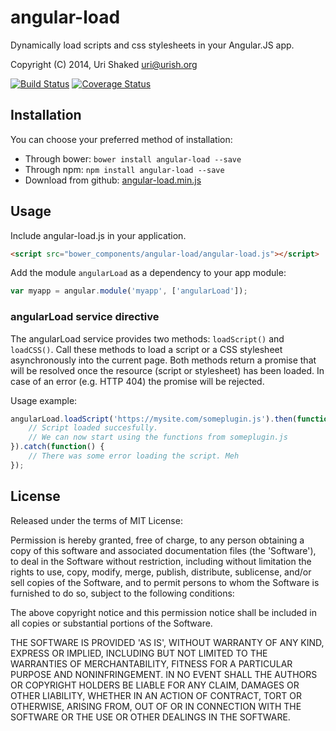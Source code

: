 angular-load
============

Dynamically load scripts and css stylesheets in your Angular.JS app.

Copyright (C) 2014, Uri Shaked <uri@urish.org>

[![Build Status](https://travis-ci.org/urish/angular-load.png?branch=master)](https://travis-ci.org/urish/angular-load)
[![Coverage Status](https://coveralls.io/repos/urish/angular-load/badge.png)](https://coveralls.io/r/urish/angular-load)

Installation
------------

You can choose your preferred method of installation:
* Through bower: `bower install angular-load --save`
* Through npm: `npm install angular-load --save`
* Download from github: [angular-load.min.js](https://raw.github.com/urish/angular-load/master/angular-load.min.js)

Usage
-----
Include angular-load.js in your application.

```html
<script src="bower_components/angular-load/angular-load.js"></script>
```

Add the module `angularLoad` as a dependency to your app module:

```js
var myapp = angular.module('myapp', ['angularLoad']);
```

### angularLoad service directive
The angularLoad service provides two methods: `loadScript()` and `loadCSS()`. Call these methods to load a script
or a CSS stylesheet asynchronously into the current page. Both methods return a promise that will be resolved
once the resource (script or stylesheet) has been loaded. In case of an error (e.g. HTTP 404) the promise will be
rejected.

Usage example:

```js
angularLoad.loadScript('https://mysite.com/someplugin.js').then(function() {
	// Script loaded succesfully.
	// We can now start using the functions from someplugin.js
}).catch(function() {
    // There was some error loading the script. Meh
});
```

License
----

Released under the terms of MIT License:

Permission is hereby granted, free of charge, to any person obtaining
a copy of this software and associated documentation files (the
'Software'), to deal in the Software without restriction, including
without limitation the rights to use, copy, modify, merge, publish,
distribute, sublicense, and/or sell copies of the Software, and to
permit persons to whom the Software is furnished to do so, subject to
the following conditions:

The above copyright notice and this permission notice shall be
included in all copies or substantial portions of the Software.

THE SOFTWARE IS PROVIDED 'AS IS', WITHOUT WARRANTY OF ANY KIND,
EXPRESS OR IMPLIED, INCLUDING BUT NOT LIMITED TO THE WARRANTIES OF
MERCHANTABILITY, FITNESS FOR A PARTICULAR PURPOSE AND NONINFRINGEMENT.
IN NO EVENT SHALL THE AUTHORS OR COPYRIGHT HOLDERS BE LIABLE FOR ANY
CLAIM, DAMAGES OR OTHER LIABILITY, WHETHER IN AN ACTION OF CONTRACT,
TORT OR OTHERWISE, ARISING FROM, OUT OF OR IN CONNECTION WITH THE
SOFTWARE OR THE USE OR OTHER DEALINGS IN THE SOFTWARE.
